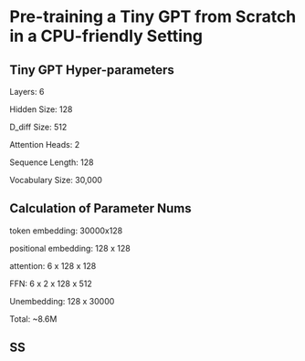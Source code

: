 # Pre-training a Tiny GPT from Scratch in a CPU-friendly Setting

## Tiny GPT Hyper-parameters
Layers: 6

Hidden Size: 128

D_diff Size: 512

Attention Heads: 2

Sequence Length: 128

Vocabulary Size: 30,000 

## Calculation of Parameter Nums

token embedding: 30000x128 

positional embedding: 128 x 128

attention: 6 x 128 x 128

FFN: 6 x 2 x 128 x 512

Unembedding: 128 x 30000

Total: ~8.6M

## SS

